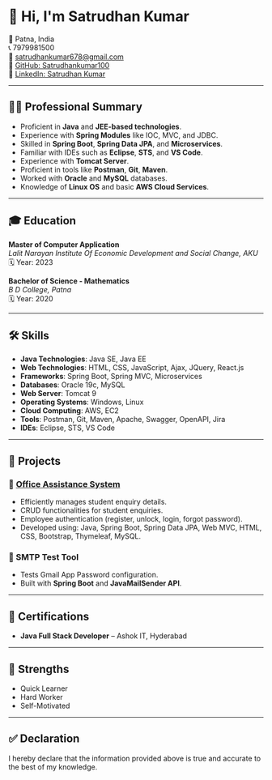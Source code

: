 # 👋 Hi, I'm Satrudhan Kumar

📍 Patna, India  
📞 7979981500  
📧 [satrudhankumar678@gmail.com](mailto:satrudhankumar678@gmail.com)  
🔗 [GitHub: Satrudhankumar100](https://github.com/Satrudhankumar100)  
🔗 [LinkedIn: Satrudhan Kumar](https://www.linkedin.com/in/satrudhan-kumar-9ab536229/)

---

## 🧑‍💻 Professional Summary

- Proficient in **Java** and **JEE-based technologies**.
- Experience with **Spring Modules** like IOC, MVC, and JDBC.
- Skilled in **Spring Boot**, **Spring Data JPA**, and **Microservices**.
- Familiar with IDEs such as **Eclipse**, **STS**, and **VS Code**.
- Experience with **Tomcat Server**.
- Proficient in tools like **Postman**, **Git**, **Maven**.
- Worked with **Oracle** and **MySQL** databases.
- Knowledge of **Linux OS** and basic **AWS Cloud Services**.

---

## 🎓 Education

**Master of Computer Application**  
_Lalit Narayan Institute Of Economic Development and Social Change, AKU_  
🗓️ Year: 2023

**Bachelor of Science - Mathematics**  
_B D College, Patna_  
🗓️ Year: 2020

---

## 🛠️ Skills

- **Java Technologies**: Java SE, Java EE  
- **Web Technologies**: HTML, CSS, JavaScript, Ajax, JQuery, React.js  
- **Frameworks**: Spring Boot, Spring MVC, Microservices  
- **Databases**: Oracle 19c, MySQL  
- **Web Server**: Tomcat 9  
- **Operating Systems**: Windows, Linux  
- **Cloud Computing**: AWS, EC2  
- **Tools**: Postman, Git, Maven, Apache, Swagger, OpenAPI, Jira  
- **IDEs**: Eclipse, STS, VS Code

---

## 💼 Projects

### 🔹 [Office Assistance System](https://github.com/Satrudhankumar100/Office_Assistance_System)
- Efficiently manages student enquiry details.
- CRUD functionalities for student enquiries.
- Employee authentication (register, unlock, login, forgot password).
- Developed using: Java, Spring Boot, Spring Data JPA, Web MVC, HTML, CSS, Bootstrap, Thymeleaf, MySQL.

### 🔹 SMTP Test Tool
- Tests Gmail App Password configuration.
- Built with **Spring Boot** and **JavaMailSender API**.

---

## 📜 Certifications

- **Java Full Stack Developer** – Ashok IT, Hyderabad

---

## 💪 Strengths

- Quick Learner  
- Hard Worker  
- Self-Motivated

---

## ✅ Declaration

I hereby declare that the information provided above is true and accurate to the best of my knowledge.


